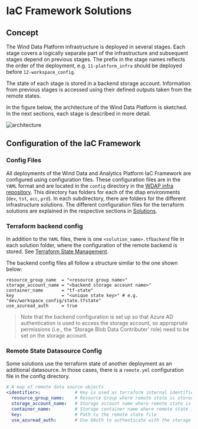 # IaC Framework Solutions

## Concept

The Wind Data Platform infrastructure is deployed in several stages. Each stage
covers a logically separate part of the infrastructure and subsequent stages
depend on previous stages. The prefix in the stage names reflects the order of
the deployment, e.g. `11-platform_infra` should be deployed before
`12-workspace_config`.

The state of each stage is stored in a backend storage account. Information
from previous stages is accessed using their defined outputs taken from the
remote states.

In the figure below, the architecture of the Wind Data Platform is sketched. In
the next sections, each stage is described in more detail.

![architecture](../.img/architecture.drawio.png)

## Configuration of the IaC Framework

### Config Files

All deployments of the Wind Data and Analytics Platform IaC Framework are
configured using configuration files. These configuration files are in the
`YAML` format and are located in the `config` directory in the [WDAP infra
repository](https://dev.azure.com/VDP-DevOps/VAP2-WIND-DataAnalytics/_git/wind-da-platform-infra).
This directory has folders for each of the dtap environments (`dev`, `tst`,
`acc`, `prd`). In each subdirectory, there are folders for the different
infrastructure solutions. The different configuration files for the terraform
solutions are explained in the respective sections in
[Solutions](./Solutions.md).

### Terraform backend config

In addition to the `YAML` files, there is one `<solution_name>.tfbackend` file
in each solution folder, where the configuration of the remote backend is
stored. See [Terraform State
Management](../iac-framework.md#terraform-state-management).

The backend config files all follow a structure similar to the one shown below:

```hcl
resource_group_name  = "<resource group name>"
storage_account_name = "<backend storage account name>"
container_name       = "tf-state"
key                  = "<unique state key>" # e.g. "dev/workspace_config/state.tfstate"
use_azuread_auth     = true
```

> Note that the backend configuration is set up so that Azure AD authentication
is used to access the storage account, so appropriate permissions (i.e., the
'Storage Blob Data Contributer' role) need to be set on the storage account.

### Remote State Datasource Config

Some solutions use the terraform state of another deployment as an additional
datasource. In those cases, there is a `remote.yml` configuration file in the
config directory.

```yaml
# A map of remote data source objects
<identifier>:             # Key is used as terraform internal identifier
  resource_group_name:    # Resource Group where remote state is stored
  storage_account_name:   # Storage account name where remote state is stored
  container_name:         # Storage container name where remote state is stored
  key:                    # Path to the remote state file
  use_azuread_auth:       # Use OAuth to authenticate with the storage account. Should be true unless key-based access is required.
```
